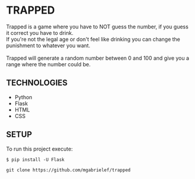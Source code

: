 # TRAPPED

Trapped is a game where you have to NOT guess the number, if you guess it correct you have to drink.\
If you're not the legal age or don't feel like drinking you can change the punishment to whatever you want.\
\
Trapped will generate a random number between 0 and 100 and give you a range where the number could be.


## TECHNOLOGIES
- Python
- Flask
- HTML
- CSS

## SETUP
To run this project execute: 
```
$ pip install -U Flask
```
```
git clone https://github.com/mgabrielef/trapped
```